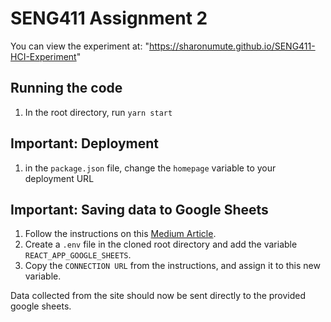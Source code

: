 # SENG411 Assignment 2

You can view the experiment at: "https://sharonumute.github.io/SENG411-HCI-Experiment"

## Running the code

1. In the root directory, run `yarn start`

## Important: Deployment

1. in the `package.json` file, change the `homepage` variable to your deployment URL

## Important: Saving data to Google Sheets

1. Follow the instructions on this [Medium Article](https://www.freecodecamp.org/news/react-and-googlesheets/).
2. Create a `.env` file in the cloned root directory and add the variable `REACT_APP_GOOGLE_SHEETS`.
3. Copy the `CONNECTION URL` from the instructions, and assign it to this new variable.

Data collected from the site should now be sent directly to the provided google sheets.
